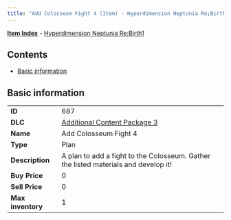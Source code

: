 ```yaml
---
title: "Add Colosseum Fight 4 (Item) - Hyperdimension Neptunia Re;Birth1"
---
```


[**Item Index**](/neptunia/rb1/item/index.html) - [Hyperdimension Neptunia Re;Birth1](/neptunia/rb1)

## Contents

- [Basic information](#basic-information)

## Basic information

|   |   |
| -- | -- |
| **ID** | 687 |
| **DLC** | [Additional Content Package 3](/neptunia/rb1/dlc/12-pack3.html) |
| **Name** | Add Colosseum Fight 4 |
| **Type** | Plan |
| **Description** | A plan to add a fight to the Colosseum. Gather the listed materials and develop it! |
| **Buy Price** | 0 |
| **Sell Price** | 0 |
| **Max inventory** | 1 |